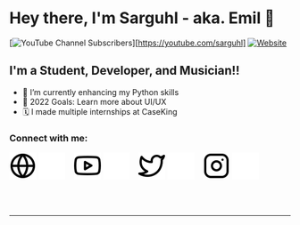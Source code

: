 # Hey there, I'm Sarguhl - aka. Emil 👋 

[![YouTube Channel Subscribers](https://img.shields.io/youtube/channel/subscribers/UCDCHcqyeQgJ-jVSd6VJkbCw?logo=youtube&logoColor=red&style=for-the-badge)][https://youtube.com/sarguhl]
[![Website](https://img.shields.io/website?label=codeSTACKr.com&style=for-the-badge&url=https%3A%2F%2Fcodestackr.com)](https://sarguhl.lol)


## I'm a Student, Developer, and Musician!!

- 🌱 I’m currently enhancing my Python skills
- 🥅 2022 Goals: Learn more about UI/UX
- 🗓️ I made multiple internships at CaseKing

### Connect with me:

[![website](./img/globe-light.svg)](https://sarguhl.lol#gh-light-mode-only)
[![website](./img/globe-dark.svg)](https://sarguhl.lol#gh-dark-mode-only)
&nbsp;&nbsp;
[![website](./img/youtube-light.svg)](https://youtube.com/sarguhl#gh-light-mode-only)
[![website](./img/youtube-dark.svg)](https://youtube.com/sarguhl#gh-dark-mode-only)
&nbsp;&nbsp;
[![website](./img/twitter-light.svg)](https://twitter.com/sarguhl#gh-light-mode-only)
[![website](./img/twitter-dark.svg)](https://twitter.com/sarguhl#gh-dark-mode-only)
&nbsp;&nbsp;
[![website](./img/instagram-light.svg)](https://instagram.com/sarguhl#gh-light-mode-only)
[![website](./img/instagram-dark.svg)](https://instagram.com/sarguhl#gh-dark-mode-only)

<br />
<br />

---
